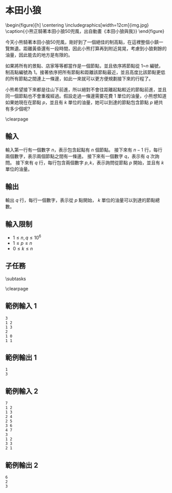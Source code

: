 # 本田小狼

\begin{figure}[h]
\centering
\includegraphics[width=12cm]{img.jpg}
\caption{小熊正騎著本田小狼50兜風，出自動畫《本田小狼與我》}
\end{figure}

今天小熊騎著本田小狼50兜風，剛好到了一個絕佳的制高點，在這裡整個小鎮一覽無遺。距離黃昏還有一段時間，因此小熊打算再到附近晃晃，考慮到小狼剩餘的油量，因此能去的地方是有限的。

如果將所有的景點、店家等等都當作是一個節點，並且依序將節點從 $1$~$n$ 編號，制高點編號為 $1$。接著依序把所有節點和距離該節點最近，並且高度比該節點更低的所有節點之間連上一條邊，如此一來就可以更方便規劃接下來的行程了。

小熊希望接下來都是往山下前進，所以絕對不會往距離起點較近的節點前進，並且同一個節點也不會重複經過。假設走過一條邊需要花費 $1$ 單位的油量，小熊想知道如果她現在在節點 $p$，並且有 $k$ 單位的油量，她可以到達的節點包含節點 $p$ 總共有多少個呢?

\clearpage

## 輸入
輸入第一行有一個數字 $n$，表示包含起點有 $n$ 個節點。
接下來有 $n-1$ 行，每行兩個數字，表示兩個節點之間有一條邊。
接下來有一個數字 $q$，表示有 $q$ 次詢問。
接下來有 $q$ 行，每行包含兩個數字 $p, k$，表示詢問從節點 $p$ 開始，並且有 $k$ 單位的油量。

## 輸出
輸出 $q$ 行，每行一個數字，表示從 $p$ 點開始， $k$ 單位的油量可以到達的節點總數。

## 輸入限制
- $1 \le n,q \le 10^6$
- $1 \le p \le n$
- $0 \le k \le n$

## 子任務

\subtasks

\clearpage

## 範例輸入 1
```
3
1 2
1 3
2
1 0
1 1
```

## 範例輸出 1
```
1
3
```

## 範例輸入 2
```
7
1 2
1 3
2 4
2 5
3 6
4 7
3
1 2
3 3
2 1
```

## 範例輸出 2
```
6
2
3
```
